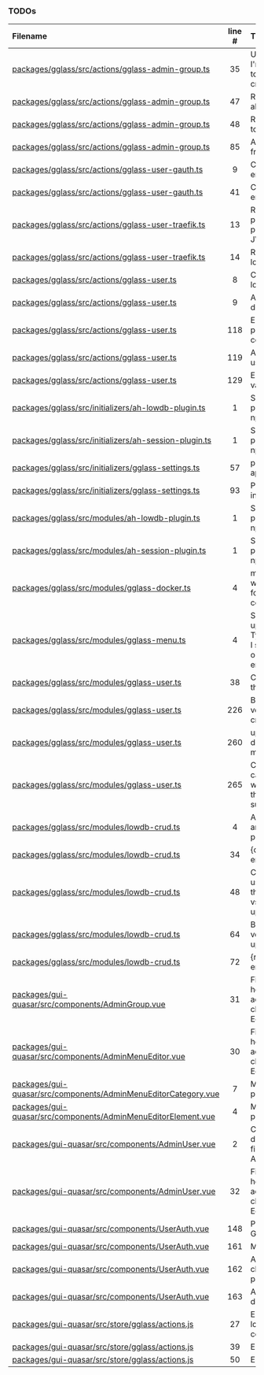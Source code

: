 ### TODOs

| Filename                                                                                                                            | line # | TODO                                                                                                              |
| :---------------------------------------------------------------------------------------------------------------------------------- | :----: | :---------------------------------------------------------------------------------------------------------------- |
| [packages/gglass/src/actions/gglass-admin-group.ts](packages/gglass/src/actions/gglass-admin-group.ts#L35)                          |   35   | Upsert was because I'm lazy... Should split to create/update/replace                                              |
| [packages/gglass/src/actions/gglass-admin-group.ts](packages/gglass/src/actions/gglass-admin-group.ts#L47)                          |   47   | Restrict "id" input to alphanum only                                                                              |
| [packages/gglass/src/actions/gglass-admin-group.ts](packages/gglass/src/actions/gglass-admin-group.ts#L48)                          |   48   | Restrict "icon" input to alphanum only                                                                            |
| [packages/gglass/src/actions/gglass-admin-group.ts](packages/gglass/src/actions/gglass-admin-group.ts#L85)                          |   85   | Also remove group from all afflicted users                                                                        |
| [packages/gglass/src/actions/gglass-user-gauth.ts](packages/gglass/src/actions/gglass-user-gauth.ts#L9)                             |   9    | Check for possible error flows                                                                                    |
| [packages/gglass/src/actions/gglass-user-gauth.ts](packages/gglass/src/actions/gglass-user-gauth.ts#L41)                            |   41   | Check for possible error flows                                                                                    |
| [packages/gglass/src/actions/gglass-user-traefik.ts](packages/gglass/src/actions/gglass-user-traefik.ts#L13)                        |   13   | Re-Eval psk handling, possibly TOTP of peerkey or Signed-JWT                                                      |
| [packages/gglass/src/actions/gglass-user-traefik.ts](packages/gglass/src/actions/gglass-user-traefik.ts#L14)                        |   14   | Rewrite this to utilize lowdbCrud                                                                                 |
| [packages/gglass/src/actions/gglass-user.ts](packages/gglass/src/actions/gglass-user.ts#L8)                                         |   8    | Consider other auth login flows                                                                                   |
| [packages/gglass/src/actions/gglass-user.ts](packages/gglass/src/actions/gglass-user.ts#L9)                                         |   9    | Add API to let user delete self                                                                                   |
| [packages/gglass/src/actions/gglass-user.ts](packages/gglass/src/actions/gglass-user.ts#L118)                                       |  118   | Enable/Disable if permitted in configuration                                                                      |
| [packages/gglass/src/actions/gglass-user.ts](packages/gglass/src/actions/gglass-user.ts#L119)                                       |  119   | Always activate if user table is empty                                                                            |
| [packages/gglass/src/actions/gglass-user.ts](packages/gglass/src/actions/gglass-user.ts#L129)                                       |  129   | Email format validation                                                                                           |
| [packages/gglass/src/initializers/ah-lowdb-plugin.ts](packages/gglass/src/initializers/ah-lowdb-plugin.ts#L1)                       |   1    | Split ah-lowdb-plugin off as it's own npm module                                                                  |
| [packages/gglass/src/initializers/ah-session-plugin.ts](packages/gglass/src/initializers/ah-session-plugin.ts#L1)                   |   1    | Split ah-session-plugin off as it's own npm module                                                                |
| [packages/gglass/src/initializers/gglass-settings.ts](packages/gglass/src/initializers/gglass-settings.ts#L57)                      |   57   | pub/priv key approach later?                                                                                      |
| [packages/gglass/src/initializers/gglass-settings.ts](packages/gglass/src/initializers/gglass-settings.ts#L93)                      |   93   | Proper error checking in this section                                                                             |
| [packages/gglass/src/modules/ah-lowdb-plugin.ts](packages/gglass/src/modules/ah-lowdb-plugin.ts#L1)                                 |   1    | Split ah-lowdb-plugin off as it's own npm module                                                                  |
| [packages/gglass/src/modules/ah-session-plugin.ts](packages/gglass/src/modules/ah-session-plugin.ts#L1)                             |   1    | Split ah-session-plugin off as it's own npm module                                                                |
| [packages/gglass/src/modules/gglass-docker.ts](packages/gglass/src/modules/gglass-docker.ts#L4)                                     |   4    | module to interface with docker service for auto-importing container uris                                         |
| [packages/gglass/src/modules/gglass-menu.ts](packages/gglass/src/modules/gglass-menu.ts#L4)                                         |   4    | Should probably give up on using Typescript interfaces, I seem to be relying on actionhero to enforce them anyhow |
| [packages/gglass/src/modules/gglass-user.ts](packages/gglass/src/modules/gglass-user.ts#L38)                                        |   38   | Correct and validate this for http and https                                                                      |
| [packages/gglass/src/modules/gglass-user.ts](packages/gglass/src/modules/gglass-user.ts#L226)                                       |  226   | Better creation verification that the creation has failed                                                         |
| [packages/gglass/src/modules/gglass-user.ts](packages/gglass/src/modules/gglass-user.ts#L260)                                       |  260   | update function doesn't enforce model.user interface                                                              |
| [packages/gglass/src/modules/gglass-user.ts](packages/gglass/src/modules/gglass-user.ts#L265)                                       |  265   | Consider any error cases from this workflow, and that the updates were successful                                 |
| [packages/gglass/src/modules/lowdb-crud.ts](packages/gglass/src/modules/lowdb-crud.ts#L4)                                           |   4    | Add error handling and allow it to propagate outward                                                              |
| [packages/gglass/src/modules/lowdb-crud.ts](packages/gglass/src/modules/lowdb-crud.ts#L34)                                          |   34   | {created: boolean, entry: X}                                                                                      |
| [packages/gglass/src/modules/lowdb-crud.ts](packages/gglass/src/modules/lowdb-crud.ts#L48)                                          |   48   | Check all places using update to see if they expect replace vs update, then update these                          |
| [packages/gglass/src/modules/lowdb-crud.ts](packages/gglass/src/modules/lowdb-crud.ts#L64)                                          |   64   | Better creation verification that the update has failed                                                           |
| [packages/gglass/src/modules/lowdb-crud.ts](packages/gglass/src/modules/lowdb-crud.ts#L72)                                          |   72   | {replaced: boolean, entry: X}                                                                                     |
| [packages/gui-quasar/src/components/AdminGroup.vue](packages/gui-quasar/src/components/AdminGroup.vue#L31)                          |   31   | Figure out how the heck to get the accordion to quit changing when I hit Edit                                     |
| [packages/gui-quasar/src/components/AdminMenuEditor.vue](packages/gui-quasar/src/components/AdminMenuEditor.vue#L30)                |   30   | Figure out how the heck to get the accordion to quit changing when I hit Edit                                     |
| [packages/gui-quasar/src/components/AdminMenuEditorCategory.vue](packages/gui-quasar/src/components/AdminMenuEditorCategory.vue#L7) |   7    | Make dialog visually prettier/organized                                                                           |
| [packages/gui-quasar/src/components/AdminMenuEditorElement.vue](packages/gui-quasar/src/components/AdminMenuEditorElement.vue#L4)   |   4    | Make dialog visually prettier/organized                                                                           |
| [packages/gui-quasar/src/components/AdminUser.vue](packages/gui-quasar/src/components/AdminUser.vue#L2)                             |   2    | Cut out the create dialog from here, finish tinkering with AdminUserElement                                       |
| [packages/gui-quasar/src/components/AdminUser.vue](packages/gui-quasar/src/components/AdminUser.vue#L32)                            |   32   | Figure out how the heck to get the accordion to quit changing when I hit Edit                                     |
| [packages/gui-quasar/src/components/UserAuth.vue](packages/gui-quasar/src/components/UserAuth.vue#L148)                             |  148   | Put in a proper Google icon here                                                                                  |
| [packages/gui-quasar/src/components/UserAuth.vue](packages/gui-quasar/src/components/UserAuth.vue#L161)                             |  161   | Make prettier                                                                                                     |
| [packages/gui-quasar/src/components/UserAuth.vue](packages/gui-quasar/src/components/UserAuth.vue#L162)                             |  162   | Add flow for user to change own password                                                                          |
| [packages/gui-quasar/src/components/UserAuth.vue](packages/gui-quasar/src/components/UserAuth.vue#L163)                             |  163   | Add flow for user to delete self                                                                                  |
| [packages/gui-quasar/src/store/gglass/actions.js](packages/gui-quasar/src/store/gglass/actions.js#L27)                              |   27   | Error popup, clear local cookies/sessions                                                                         |
| [packages/gui-quasar/src/store/gglass/actions.js](packages/gui-quasar/src/store/gglass/actions.js#L39)                              |   39   | Error popup                                                                                                       |
| [packages/gui-quasar/src/store/gglass/actions.js](packages/gui-quasar/src/store/gglass/actions.js#L50)                              |   50   | Error popup                                                                                                       |

